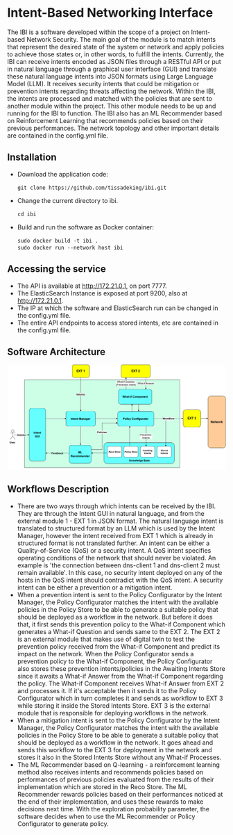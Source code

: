 # Intent-Based Networking Interface

The IBI is a software developed within the scope of a project on Intent-based Network Security. The main goal of the module is to match intents that 
represent the desired state of the system or network and apply policies to 
achieve those states or, in other words, to fulfill the intents. Currently, the 
IBI can receive intents encoded as JSON files through a RESTful API or put in natural language through a 
graphical user interface (GUI) and translate these natural language intents into JSON formats using Large Language Model (LLM). It receives security intents that could be 
mitigation or prevention intents regarding threats affecting the network. Within 
the IBI, the intents are processed and matched with the policies that are sent 
to another module within the project. This other module needs to be up and running for the IBI to function.
The IBI also has an ML Recommender based on Reinforcement Learning that recommends policies based on their previous performances.
The network topology and other important details are contained in the config.yml file.


## Installation

- Download the application code:
    ```
    git clone https://github.com/tissadeking/ibi.git
    ```
- Change the current directory to ibi.
    ```
    cd ibi

- Build and run the software as Docker container:
    ```
    sudo docker build -t ibi .
    sudo docker run --network host ibi
    ```
## Accessing the service
- The API is available at http://172.21.0.1, on port 7777.
- The ElasticSearch Instance is exposed at port 9200, also at http://172.21.0.1.
- The IP at which the software and ElasticSearch run can be changed in the config.yml file.
- The entire API endpoints to access stored intents, etc are contained in the config.yml file.

## Software Architecture
![Description of Image](ibi_archi.png)

## Workflows Description
- There are two ways through which intents can be received by the IBI. They are through the Intent GUI in natural language, and from the external module 1 - EXT 1 in JSON format. The natural language intent is translated to structured format by an LLM which is used by the Intent Manager, however the intent received from EXT 1 which is already in structured format is not translated further. An intent can be either a Quality-of-Service (QoS) or a security intent. A QoS intent specifies operating conditions of the network that should never be violated. An example is 'the connection between dns-client 1 and dns-client 2 must remain available'. In this case, no security intent deployed on any of the hosts in the QoS intent should contradict with the QoS intent. A security intent can be either a prevention or a mitigation intent.
- When a prevention intent is sent to the Policy Configurator by the Intent Manager, the Policy Configurator matches the intent with the available policies in the Policy Store to be able to generate a suitable policy that should be deployed as a workflow in the network. But before it does that, it first sends this prevention policy to the What-if Component which generates a What-if Question and sends same to the EXT 2. The EXT 2 is an external module that makes use of digital twin to test the prevention policy received from the What-if Component and predict its impact on the network. When the Policy Configurator sends a prevention policy to the What-if Component, the Policy Configurator also stores these prevention intents/policies in the Awaiting Intents Store since it awaits a What-if Answer from the What-if Component regarding the policy. The What-if Component receives What-if Answer from EXT 2 and processes it. If it's acceptable then it sends it to the Policy Configurator which in turn completes it and sends as workflow to EXT 3 while storing it inside the Stored Intents Store. EXT 3 is the external module that is responsible for deploying workflows in the network.
- When a mitigation intent is sent to the Policy Configurator by the Intent Manager, the Policy Configurator matches the intent with the available policies in the Policy Store to be able to generate a suitable policy that should be deployed as a workflow in the network. It goes ahead and sends this workflow to the EXT 3 for deployment in the network and stores it also in the Stored Intents Store without any What-if Processes.
- The ML Recommender based on Q-learning - a reinforcement learning method also receives intents and recommends policies based on performances of previous policies evaluated from the results of their implementation which are stored in the Reco Store. The ML Recommender rewards policies based on their performances noticed at the end of their implementation, and uses these rewards to make decisions next time. With the exploration probability parameter, the software decides when to use the ML Recommender or Policy Configurator to generate policy.
